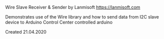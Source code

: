  Wire Slave Receiver & Sender
by Lanmisoft <https://lanmisoft.com>

 Demonstrates use of the Wire library and how to send data from I2C slave device to Arduino Control Center controlled arduino

Created 21.04.2020
